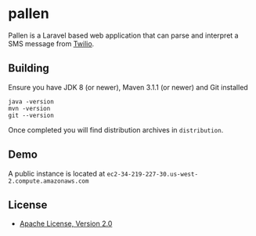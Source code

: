 # pallen

Pallen is a Laravel based web application that can parse and interpret a SMS message from [Twilio](https://www.twilio.com/).

Building
--------

Ensure you have JDK 8 (or newer), Maven 3.1.1 (or newer) and Git installed

    java -version
    mvn -version
    git --version
    
    
Once completed you will find distribution archives in `distribution`.

Demo
--------

A public instance is located at `ec2-34-219-227-30.us-west-2.compute.amazonaws.com`



License
-------

* [Apache License, Version 2.0](https://www.apache.org/licenses/LICENSE-2.0)
